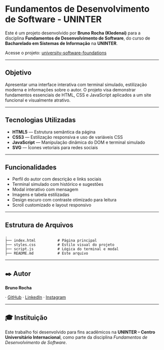 # Fundamentos de Desenvolvimento de Software - UNINTER

Este é um projeto desenvolvido por **Bruno Rocha (Kledenai)** para a disciplina **Fundamentos de Desenvolvimento de Software**, do curso de **Bacharelado em Sistemas de Informação** na **UNINTER**.

Acesse o projeto: [university-software-foundations](https://kledenai.github.io/university-software-foundations/)

---

## Objetivo

Apresentar uma interface interativa com terminal simulado, estilização moderna e informações sobre o autor. O projeto visa demonstrar fundamentos essenciais de HTML, CSS e JavaScript aplicados a um site funcional e visualmente atrativo.

---

## Tecnologias Utilizadas

- **HTML5** — Estrutura semântica da página
- **CSS3** — Estilização responsiva e uso de variáveis CSS
- **JavaScript** — Manipulação dinâmica do DOM e terminal simulado
- **SVG** — Ícones vetoriais para redes sociais

---

## Funcionalidades

- Perfil do autor com descrição e links sociais
- Terminal simulado com histórico e sugestões
- Modal interativo com mensagem
- Imagens e tabela estilizadas
- Design escuro com contraste otimizado para leitura
- Scroll customizado e layout responsivo

---

## Estrutura de Arquivos

```
.
├── index.html          # Página principal
├── styles.css          # Estilo visual do projeto
├── script.js           # Lógica do terminal e modal
├── README.md           # Este arquivo
```

---

## ✒️ Autor

**Bruno Rocha**

· [GitHub](https://github.com/Kledenai)
· [LinkedIn](https://linkedin.com/in/bruno-rocha)
· [Instagram](https://instagram.com/kledenai)

---

## 🎓 Instituição

Este trabalho foi desenvolvido para fins acadêmicos na **UNINTER – Centro Universitário Internacional**, como parte da disciplina _Fundamentos de Desenvolvimento de Software_.
